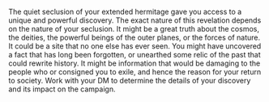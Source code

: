 The quiet seclusion of your extended hermitage gave you
access to a unique and powerful discovery. The exact
nature of this revelation depends on the nature of your
seclusion. It might be a great truth about the cosmos,
the deities, the powerful beings of the outer planes, or
the forces of nature. It could be a site that no one else
has ever seen. You might have uncovered a fact that has
long been forgotten, or unearthed some relic of the past
that could rewrite history. It might be information that
would be damaging to the people who or consigned you
to exile, and hence the reason for your return to society.
Work with your DM to determine the details of your
discovery and its impact on the campaign.
